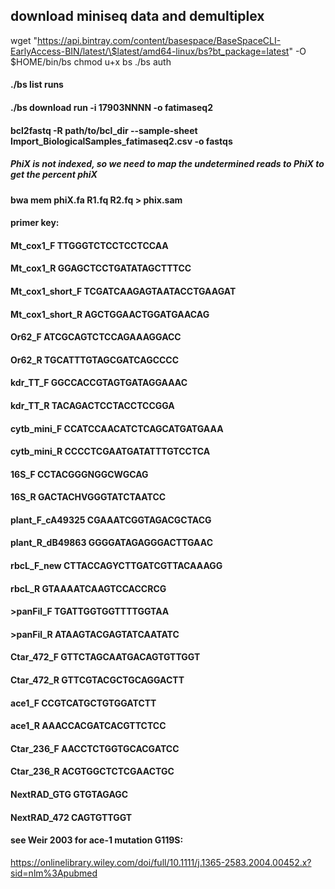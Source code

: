 ## download miniseq data and demultiplex
wget "https://api.bintray.com/content/basespace/BaseSpaceCLI-EarlyAccess-BIN/latest/\$latest/amd64-linux/bs?bt_package=latest" -O $HOME/bin/bs
chmod u+x bs
./bs auth
#### ./bs list runs
#### ./bs download run -i 17903NNNN -o fatimaseq2
#### 
#### bcl2fastq -R path/to/bcl_dir --sample-sheet Import_BiologicalSamples_fatimaseq2.csv -o fastqs
#### 
##### PhiX is not indexed, so we need to map the undetermined reads to PhiX to get the percent phiX
#### bwa mem phiX.fa R1.fq R2.fq > phix.sam


#### primer key:
#### Mt_cox1_F	TTGGGTCTCCTCCTCCAA
#### Mt_cox1_R	GGAGCTCCTGATATAGCTTTCC
#### Mt_cox1_short_F	TCGATCAAGAGTAATACCTGAAGAT
#### Mt_cox1_short_R	AGCTGGAACTGGATGAACAG
#### Or62_F	ATCGCAGTCTCCAGAAAGGACC
#### Or62_R	TGCATTTGTAGCGATCAGCCCC
#### kdr_TT_F	GGCCACCGTAGTGATAGGAAAC
#### kdr_TT_R	TACAGACTCCTACCTCCGGA
#### cytb_mini_F	CCATCCAACATCTCAGCATGATGAAA
#### cytb_mini_R	CCCCTCGAATGATATTTGTCCTCA
#### 16S_F	CCTACGGGNGGCWGCAG
#### 16S_R	GACTACHVGGGTATCTAATCC
#### plant_F_cA49325	CGAAATCGGTAGACGCTACG
#### plant_R_dB49863	GGGGATAGAGGGACTTGAAC
#### rbcL_F_new	CTTACCAGYCTTGATCGTTACAAAGG
#### rbcL_R	GTAAAATCAAGTCCACCRCG
#### >panFil_F	TGATTGGTGGTTTTGGTAA
#### >panFil_R	ATAAGTACGAGTATCAATATC
#### Ctar_472_F	GTTCTAGCAATGACAGTGTTGGT
#### Ctar_472_R	GTTCGTACGCTGCAGGACTT
#### ace1_F	CCGTCATGCTGTGGATCTT
#### ace1_R	AAACCACGATCACGTTCTCC
#### Ctar_236_F	AACCTCTGGTGCACGATCC
#### Ctar_236_R	ACGTGGCTCTCGAACTGC
#### NextRAD_GTG	GTGTAGAGC
#### NextRAD_472	CAGTGTTGGT

#### see Weir 2003 for ace-1 mutation G119S:
https://onlinelibrary.wiley.com/doi/full/10.1111/j.1365-2583.2004.00452.x?sid=nlm%3Apubmed
